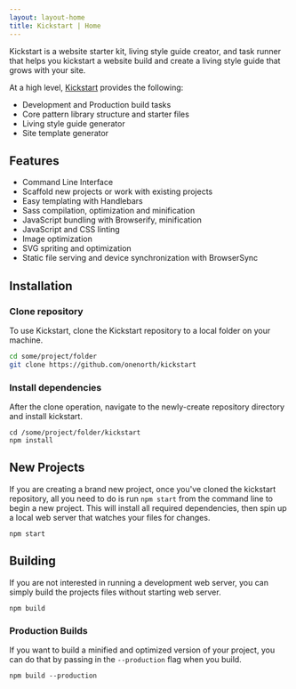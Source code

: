 ```yaml
---
layout: layout-home
title: Kickstart | Home
---
```


Kickstart is a website starter kit, living style guide creator, and task runner that helps you kickstart a website build and create a living style guide that grows with your site.

At a high level, [Kickstart](http://onenorth.io/kickstart "Kickstart project website") provides the following:

* Development and Production build tasks
* Core pattern library structure and starter files
* Living style guide generator
* Site template generator

## Features
* Command Line Interface
* Scaffold new projects or work with existing projects
* Easy templating with Handlebars
* Sass compilation, optimization and minification
* JavaScript bundling with Browserify, minification
* JavaScript and CSS linting
* Image optimization
* SVG spriting and optimization
* Static file serving and device synchronization with BrowserSync

## Installation

### Clone repository
To use Kickstart, clone the Kickstart repository to a local folder on your machine.

```bash
cd some/project/folder
git clone https://github.com/onenorth/kickstart
```

### Install dependencies
After the clone operation, navigate to the newly-create repository directory and install kickstart.

```
cd /some/project/folder/kickstart
npm install
```

## New Projects
If you are creating a brand new project, once you've cloned the kickstart repository, all you need to do is run `npm start` from the command line to begin a new project. This will install all required dependencies, then spin up a local web server that watches your files for changes.
```
npm start
```

## Building
If you are not interested in running a development web server, you can simply build the projects files without starting web server.

```
npm build
```

### Production Builds
If you want to build a minified and optimized version of your project, you can do that by passing in the `--production` flag when you build.
```
npm build --production
```
